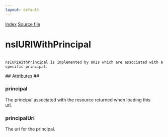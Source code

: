 ```yaml
---
layout: default
---
```

<div id='links'><a href="../index.html">Index</a>
<a href="http://dxr.mozilla.org/mozilla-central/source/netwerk/base/public/nsIURIWithPrincipal.idl">Source file</a>
</div>

# nsIURIWithPrincipal #
<code>  
nsIURIWithPrincipal is implemented by URIs which are associated with a  
specific principal.  
  
</code>
## Attributes ##

### principal ###
  
The principal associated with the resource returned when loading this  
uri.  
  

### principalUri ###
  
The uri for the principal.  
  
